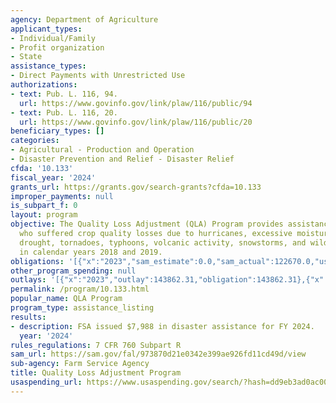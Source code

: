 ```yaml
---
agency: Department of Agriculture
applicant_types:
- Individual/Family
- Profit organization
- State
assistance_types:
- Direct Payments with Unrestricted Use
authorizations:
- text: Pub. L. 116, 94.
  url: https://www.govinfo.gov/link/plaw/116/public/94
- text: Pub. L. 116, 20.
  url: https://www.govinfo.gov/link/plaw/116/public/20
beneficiary_types: []
categories:
- Agricultural - Production and Operation
- Disaster Prevention and Relief - Disaster Relief
cfda: '10.133'
fiscal_year: '2024'
grants_url: https://grants.gov/search-grants?cfda=10.133
improper_payments: null
is_subpart_f: 0
layout: program
objective: The Quality Loss Adjustment (QLA) Program provides assistance to producers
  who suffered crop quality losses due to hurricanes, excessive moisture, floods,
  drought, tornadoes, typhoons, volcanic activity, snowstorms, and wildfires occurring
  in calendar years 2018 and 2019.
obligations: '[{"x":"2023","sam_estimate":0.0,"sam_actual":122670.0,"usa_spending_actual":143862.31},{"x":"2024","sam_estimate":0.0,"sam_actual":7988.0,"usa_spending_actual":7988.32},{"x":"2025","sam_estimate":0.0,"sam_actual":0.0,"usa_spending_actual":0.0}]'
other_program_spending: null
outlays: '[{"x":"2023","outlay":143862.31,"obligation":143862.31},{"x":"2024","outlay":0.0,"obligation":7988.32},{"x":"2025","outlay":0.0,"obligation":0.0}]'
permalink: /program/10.133.html
popular_name: QLA Program
program_type: assistance_listing
results:
- description: FSA issued $7,988 in disaster assistance for FY 2024.
  year: '2024'
rules_regulations: 7 CFR 760 Subpart R
sam_url: https://sam.gov/fal/973870d21e0342e399ae926fd11cd49d/view
sub-agency: Farm Service Agency
title: Quality Loss Adjustment Program
usaspending_url: https://www.usaspending.gov/search/?hash=dd9eb3ad0ac0055beadcbff376ce5369
---
```

